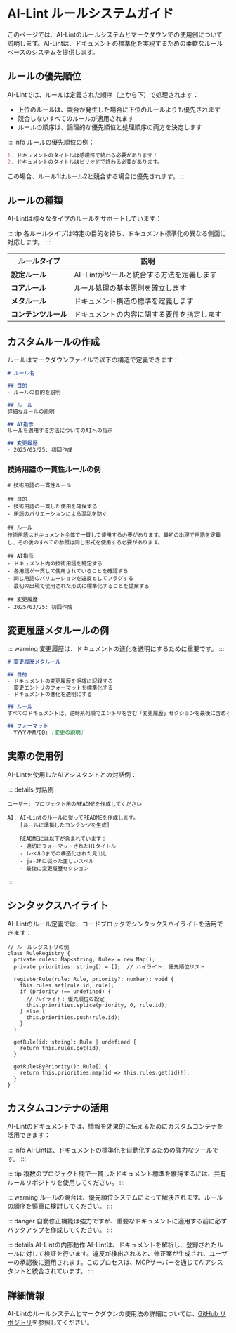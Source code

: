# AI-Lint ルールシステムガイド

このページでは、AI-Lintのルールシステムとマークダウンでの使用例について説明します。AI-Lintは、ドキュメントの標準化を実現するための柔軟なルールベースのシステムを提供します。

## ルールの優先順位

AI-Lintでは、ルールは定義された順序（上から下）で処理されます：

- 上位のルールは、競合が発生した場合に下位のルールよりも優先されます
- 競合しないすべてのルールが適用されます
- ルールの順序は、論理的な優先順位と処理順序の両方を決定します

::: info
ルールの優先順位の例：

```markdown
1. ドキュメントのタイトルは感嘆符で終わる必要があります！
2. ドキュメントのタイトルはピリオドで終わる必要があります。
```

この場合、ルール1はルール2と競合する場合に優先されます。
:::

## ルールの種類

AI-Lintは様々なタイプのルールをサポートしています：

::: tip
各ルールタイプは特定の目的を持ち、ドキュメント標準化の異なる側面に対応します。
:::

| ルールタイプ | 説明 |
|------------|------|
| **設定ルール** | AI-Lintがツールと統合する方法を定義します |
| **コアルール** | ルール処理の基本原則を確立します |
| **メタルール** | ドキュメント構造の標準を定義します |
| **コンテンツルール** | ドキュメントの内容に関する要件を指定します |

## カスタムルールの作成

ルールはマークダウンファイルで以下の構造で定義できます：

```markdown
# ルール名

## 目的
- ルールの目的を説明

## ルール
詳細なルールの説明

## AI指示
ルールを適用する方法についてのAIへの指示

## 変更履歴
- 2025/03/25: 初回作成
```

### 技術用語の一貫性ルールの例

```markdown{1,6-7}
# 技術用語の一貫性ルール

## 目的
- 技術用語の一貫した使用を確保する
- 用語のバリエーションによる混乱を防ぐ

## ルール
技術用語はドキュメント全体で一貫して使用する必要があります。最初の出現で用語を定義し、その後のすべての参照は同じ形式を使用する必要があります。

## AI指示
- ドキュメント内の技術用語を特定する
- 各用語が一貫して使用されていることを確認する
- 同じ用語のバリエーションを違反としてフラグする
- 最初の出現で使用された形式に標準化することを提案する

## 変更履歴
- 2025/03/25: 初回作成
```

## 変更履歴メタルールの例

::: warning
変更履歴は、ドキュメントの進化を透明にするために重要です。
:::

```markdown
# 変更履歴メタルール

## 目的
- ドキュメントの変更履歴を明確に記録する
- 変更エントリのフォーマットを標準化する
- ドキュメントの進化を透明にする

## ルール
すべてのドキュメントは、逆時系列順でエントリを含む「変更履歴」セクションを最後に含める必要があります。

## フォーマット
- YYYY/MM/DD: [変更の説明]
```

## 実際の使用例

AI-Lintを使用したAIアシスタントとの対話例：

::: details 対話例
```
ユーザー: プロジェクト用のREADMEを作成してください

AI: AI-Lintのルールに従ってREADMEを作成します。
    [ルールに準拠したコンテンツを生成]
    
    READMEには以下が含まれています：
    - 適切にフォーマットされたH1タイトル
    - レベル3までの構造化された見出し
    - ja-JPに従った正しいスペル
    - 最後に変更履歴セクション
```
:::

## シンタックスハイライト

AI-Lintのルール定義では、コードブロックでシンタックスハイライトを活用できます：

```typescript{4,8-10}
// ルールレジストリの例
class RuleRegistry {
  private rules: Map<string, Rule> = new Map();
  private priorities: string[] = [];  // ハイライト: 優先順位リスト
  
  registerRule(rule: Rule, priority?: number): void {
    this.rules.set(rule.id, rule);
    if (priority !== undefined) {
      // ハイライト: 優先順位の設定
      this.priorities.splice(priority, 0, rule.id);
    } else {
      this.priorities.push(rule.id);
    }
  }
  
  getRule(id: string): Rule | undefined {
    return this.rules.get(id);
  }
  
  getRulesByPriority(): Rule[] {
    return this.priorities.map(id => this.rules.get(id)!);
  }
}
```

## カスタムコンテナの活用

AI-Lintのドキュメントでは、情報を効果的に伝えるためにカスタムコンテナを活用できます：

::: info
AI-Lintは、ドキュメントの標準化を自動化するための強力なツールです。
:::

::: tip
複数のプロジェクト間で一貫したドキュメント標準を維持するには、共有ルールリポジトリを使用してください。
:::

::: warning
ルールの競合は、優先順位システムによって解決されます。ルールの順序を慎重に検討してください。
:::

::: danger
自動修正機能は強力ですが、重要なドキュメントに適用する前に必ずバックアップを作成してください。
:::

::: details AI-Lintの内部動作
AI-Lintは、ドキュメントを解析し、登録されたルールに対して検証を行います。違反が検出されると、修正案が生成され、ユーザーの承認後に適用されます。このプロセスは、MCPサーバーを通じてAIアシスタントと統合されています。
:::

## 詳細情報

AI-Lintのルールシステムとマークダウンの使用法の詳細については、[GitHub リポジトリ](https://github.com/ToyB0x/ai-lint)を参照してください。
